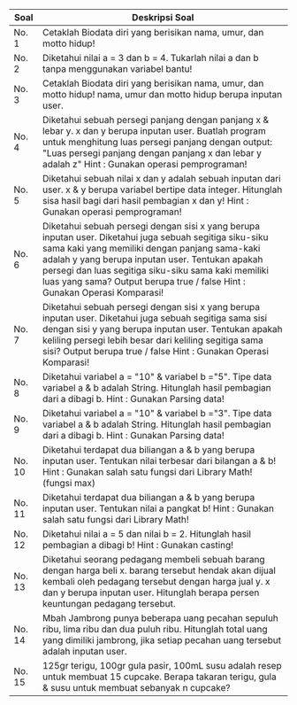 | Soal   | Deskripsi Soal                                                                                                                                                                                                                                                                                                                                    |
| ------ | ------------------------------------------------------------------------------------------------------------------------------------------------------------------------------------------------------------------------------------------------------------------------------------------------------------------------------------------------- |
| No. 1  | Cetaklah Biodata diri yang berisikan nama, umur, dan motto hidup!                                                                                                                                                                                                                                                                                 |
| No. 2  | Diketahui nilai a = 3 dan b = 4. Tukarlah nilai a dan b tanpa menggunakan variabel bantu!                                                                                                                                                                                                                                                         |
| No. 3  | Cetaklah Biodata diri yang berisikan nama, umur, dan motto hidup! nama, umur dan motto hidup berupa inputan user.                                                                                                                                                                                                                                 |
| No. 4  | Diketahui sebuah persegi panjang dengan panjang x & lebar y. x dan y berupa inputan user. Buatlah program untuk menghitung luas persegi panjang dengan output: "Luas persegi panjang dengan panjang x dan lebar y adalah z" Hint : Gunakan operasi pemprograman!                                                                                  |
| No. 5  | Diketahui sebuah nilai x dan y adalah sebuah inputan dari user. x & y berupa variabel bertipe data integer. Hitunglah sisa hasil bagi dari hasil pembagian x dan y! Hint : Gunakan operasi pemprograman!                                                                                                                                          |
| No. 6  | Diketahui sebuah persegi dengan sisi x yang berupa inputan user. Diketahui juga sebuah segitiga siku-siku sama kaki yang memiliki dengan panjang sama-kaki adalah y yang berupa inputan user. Tentukan apakah persegi dan luas segitiga siku-siku sama kaki memiliki luas yang sama? Output berupa true / false Hint : Gunakan Operasi Komparasi! |
| No. 7  | Diketahui sebuah persegi dengan sisi x yang berupa inputan user. Diketahui juga sebuah segitiga sama sisi dengan sisi y yang berupa inputan user. Tentukan apakah keliling persegi lebih besar dari keliling segitiga sama sisi? Output berupa true / false Hint : Gunakan Operasi Komparasi!                                                     |
| No. 8  | Diketahui variabel a = "10" & variabel b ="5". Tipe data variabel a & b adalah String. Hitunglah hasil pembagian dari a dibagi b. Hint : Gunakan Parsing data!                                                                                                                                                                                    |
| No. 9  | Diketahui variabel a = "10" & variabel b ="3". Tipe data variabel a & b adalah String. Hitunglah hasil pembagian dari a dibagi b. Hint : Gunakan Parsing data!                                                                                                                                                                                    |
| No. 10 | Diketahui terdapat dua biliangan a & b yang berupa inputan user. Tentukan nilai terbesar dari bilangan a & b! Hint : Gunakan salah satu fungsi dari Library Math! (fungsi max)                                                                                                                                                                    |
| No. 11 | Diketahui terdapat dua biliangan a & b yang berupa inputan user. Tentukan nilai a pangkat b! Hint : Gunakan salah satu fungsi dari Library Math!                                                                                                                                                                                                  |
| No. 12 | Diketahui nilai a = 5 dan nilai b = 2. Hitunglah hasil pembagian a dibagi b! Hint : Gunakan casting!                                                                                                                                                                                                                                              |
| No. 13 | Diketahui seorang pedagang membeli sebuah barang dengan harga beli x. barang tersebut hendak akan dijual kembali oleh pedagang tersebut dengan harga jual y. x dan y berupa inputan user. Hitunglah berapa persen keuntungan pedagang tersebut.                                                                                                   |
| No. 14 | Mbah Jambrong punya beberapa uang pecahan sepuluh ribu, lima ribu dan dua puluh ribu. Hitunglah total uang yang dimiliki jambrong, jika setiap pecahan uang tersebut adalah inputan user.                                                                                                                                                         |
| No. 15 | 125gr terigu, 100gr gula pasir, 100mL susu adalah resep untuk membuat 15 cupcake. Berapa takaran terigu, gula & susu untuk membuat sebanyak n cupcake?                                                                                                                                                                                            |
